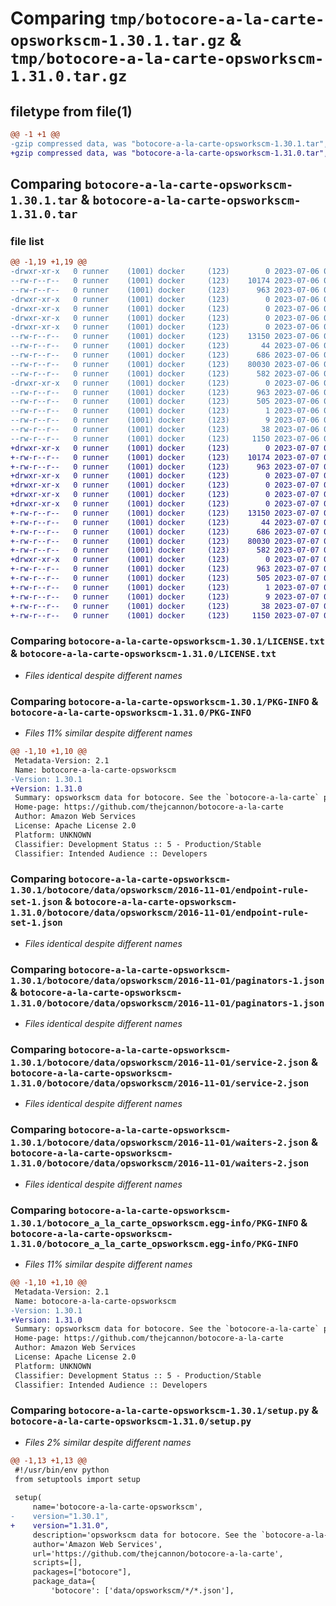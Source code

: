 # Comparing `tmp/botocore-a-la-carte-opsworkscm-1.30.1.tar.gz` & `tmp/botocore-a-la-carte-opsworkscm-1.31.0.tar.gz`

## filetype from file(1)

```diff
@@ -1 +1 @@
-gzip compressed data, was "botocore-a-la-carte-opsworkscm-1.30.1.tar", last modified: Thu Jul  6 01:45:16 2023, max compression
+gzip compressed data, was "botocore-a-la-carte-opsworkscm-1.31.0.tar", last modified: Fri Jul  7 01:44:07 2023, max compression
```

## Comparing `botocore-a-la-carte-opsworkscm-1.30.1.tar` & `botocore-a-la-carte-opsworkscm-1.31.0.tar`

### file list

```diff
@@ -1,19 +1,19 @@
-drwxr-xr-x   0 runner    (1001) docker     (123)        0 2023-07-06 01:45:16.210978 botocore-a-la-carte-opsworkscm-1.30.1/
--rw-r--r--   0 runner    (1001) docker     (123)    10174 2023-07-06 01:45:16.000000 botocore-a-la-carte-opsworkscm-1.30.1/LICENSE.txt
--rw-r--r--   0 runner    (1001) docker     (123)      963 2023-07-06 01:45:16.210978 botocore-a-la-carte-opsworkscm-1.30.1/PKG-INFO
-drwxr-xr-x   0 runner    (1001) docker     (123)        0 2023-07-06 01:45:16.206978 botocore-a-la-carte-opsworkscm-1.30.1/botocore/
-drwxr-xr-x   0 runner    (1001) docker     (123)        0 2023-07-06 01:45:16.206978 botocore-a-la-carte-opsworkscm-1.30.1/botocore/data/
-drwxr-xr-x   0 runner    (1001) docker     (123)        0 2023-07-06 01:45:16.206978 botocore-a-la-carte-opsworkscm-1.30.1/botocore/data/opsworkscm/
-drwxr-xr-x   0 runner    (1001) docker     (123)        0 2023-07-06 01:45:16.210978 botocore-a-la-carte-opsworkscm-1.30.1/botocore/data/opsworkscm/2016-11-01/
--rw-r--r--   0 runner    (1001) docker     (123)    13150 2023-07-06 01:44:40.000000 botocore-a-la-carte-opsworkscm-1.30.1/botocore/data/opsworkscm/2016-11-01/endpoint-rule-set-1.json
--rw-r--r--   0 runner    (1001) docker     (123)       44 2023-07-06 01:44:40.000000 botocore-a-la-carte-opsworkscm-1.30.1/botocore/data/opsworkscm/2016-11-01/examples-1.json
--rw-r--r--   0 runner    (1001) docker     (123)      686 2023-07-06 01:44:40.000000 botocore-a-la-carte-opsworkscm-1.30.1/botocore/data/opsworkscm/2016-11-01/paginators-1.json
--rw-r--r--   0 runner    (1001) docker     (123)    80030 2023-07-06 01:44:40.000000 botocore-a-la-carte-opsworkscm-1.30.1/botocore/data/opsworkscm/2016-11-01/service-2.json
--rw-r--r--   0 runner    (1001) docker     (123)      582 2023-07-06 01:44:40.000000 botocore-a-la-carte-opsworkscm-1.30.1/botocore/data/opsworkscm/2016-11-01/waiters-2.json
-drwxr-xr-x   0 runner    (1001) docker     (123)        0 2023-07-06 01:45:16.210978 botocore-a-la-carte-opsworkscm-1.30.1/botocore_a_la_carte_opsworkscm.egg-info/
--rw-r--r--   0 runner    (1001) docker     (123)      963 2023-07-06 01:45:16.000000 botocore-a-la-carte-opsworkscm-1.30.1/botocore_a_la_carte_opsworkscm.egg-info/PKG-INFO
--rw-r--r--   0 runner    (1001) docker     (123)      505 2023-07-06 01:45:16.000000 botocore-a-la-carte-opsworkscm-1.30.1/botocore_a_la_carte_opsworkscm.egg-info/SOURCES.txt
--rw-r--r--   0 runner    (1001) docker     (123)        1 2023-07-06 01:45:16.000000 botocore-a-la-carte-opsworkscm-1.30.1/botocore_a_la_carte_opsworkscm.egg-info/dependency_links.txt
--rw-r--r--   0 runner    (1001) docker     (123)        9 2023-07-06 01:45:16.000000 botocore-a-la-carte-opsworkscm-1.30.1/botocore_a_la_carte_opsworkscm.egg-info/top_level.txt
--rw-r--r--   0 runner    (1001) docker     (123)       38 2023-07-06 01:45:16.210978 botocore-a-la-carte-opsworkscm-1.30.1/setup.cfg
--rw-r--r--   0 runner    (1001) docker     (123)     1150 2023-07-06 01:45:16.000000 botocore-a-la-carte-opsworkscm-1.30.1/setup.py
+drwxr-xr-x   0 runner    (1001) docker     (123)        0 2023-07-07 01:44:07.955502 botocore-a-la-carte-opsworkscm-1.31.0/
+-rw-r--r--   0 runner    (1001) docker     (123)    10174 2023-07-07 01:44:07.000000 botocore-a-la-carte-opsworkscm-1.31.0/LICENSE.txt
+-rw-r--r--   0 runner    (1001) docker     (123)      963 2023-07-07 01:44:07.955502 botocore-a-la-carte-opsworkscm-1.31.0/PKG-INFO
+drwxr-xr-x   0 runner    (1001) docker     (123)        0 2023-07-07 01:44:07.951502 botocore-a-la-carte-opsworkscm-1.31.0/botocore/
+drwxr-xr-x   0 runner    (1001) docker     (123)        0 2023-07-07 01:44:07.951502 botocore-a-la-carte-opsworkscm-1.31.0/botocore/data/
+drwxr-xr-x   0 runner    (1001) docker     (123)        0 2023-07-07 01:44:07.951502 botocore-a-la-carte-opsworkscm-1.31.0/botocore/data/opsworkscm/
+drwxr-xr-x   0 runner    (1001) docker     (123)        0 2023-07-07 01:44:07.951502 botocore-a-la-carte-opsworkscm-1.31.0/botocore/data/opsworkscm/2016-11-01/
+-rw-r--r--   0 runner    (1001) docker     (123)    13150 2023-07-07 01:43:28.000000 botocore-a-la-carte-opsworkscm-1.31.0/botocore/data/opsworkscm/2016-11-01/endpoint-rule-set-1.json
+-rw-r--r--   0 runner    (1001) docker     (123)       44 2023-07-07 01:43:28.000000 botocore-a-la-carte-opsworkscm-1.31.0/botocore/data/opsworkscm/2016-11-01/examples-1.json
+-rw-r--r--   0 runner    (1001) docker     (123)      686 2023-07-07 01:43:28.000000 botocore-a-la-carte-opsworkscm-1.31.0/botocore/data/opsworkscm/2016-11-01/paginators-1.json
+-rw-r--r--   0 runner    (1001) docker     (123)    80030 2023-07-07 01:43:28.000000 botocore-a-la-carte-opsworkscm-1.31.0/botocore/data/opsworkscm/2016-11-01/service-2.json
+-rw-r--r--   0 runner    (1001) docker     (123)      582 2023-07-07 01:43:28.000000 botocore-a-la-carte-opsworkscm-1.31.0/botocore/data/opsworkscm/2016-11-01/waiters-2.json
+drwxr-xr-x   0 runner    (1001) docker     (123)        0 2023-07-07 01:44:07.955502 botocore-a-la-carte-opsworkscm-1.31.0/botocore_a_la_carte_opsworkscm.egg-info/
+-rw-r--r--   0 runner    (1001) docker     (123)      963 2023-07-07 01:44:07.000000 botocore-a-la-carte-opsworkscm-1.31.0/botocore_a_la_carte_opsworkscm.egg-info/PKG-INFO
+-rw-r--r--   0 runner    (1001) docker     (123)      505 2023-07-07 01:44:07.000000 botocore-a-la-carte-opsworkscm-1.31.0/botocore_a_la_carte_opsworkscm.egg-info/SOURCES.txt
+-rw-r--r--   0 runner    (1001) docker     (123)        1 2023-07-07 01:44:07.000000 botocore-a-la-carte-opsworkscm-1.31.0/botocore_a_la_carte_opsworkscm.egg-info/dependency_links.txt
+-rw-r--r--   0 runner    (1001) docker     (123)        9 2023-07-07 01:44:07.000000 botocore-a-la-carte-opsworkscm-1.31.0/botocore_a_la_carte_opsworkscm.egg-info/top_level.txt
+-rw-r--r--   0 runner    (1001) docker     (123)       38 2023-07-07 01:44:07.955502 botocore-a-la-carte-opsworkscm-1.31.0/setup.cfg
+-rw-r--r--   0 runner    (1001) docker     (123)     1150 2023-07-07 01:44:07.000000 botocore-a-la-carte-opsworkscm-1.31.0/setup.py
```

### Comparing `botocore-a-la-carte-opsworkscm-1.30.1/LICENSE.txt` & `botocore-a-la-carte-opsworkscm-1.31.0/LICENSE.txt`

 * *Files identical despite different names*

### Comparing `botocore-a-la-carte-opsworkscm-1.30.1/PKG-INFO` & `botocore-a-la-carte-opsworkscm-1.31.0/PKG-INFO`

 * *Files 11% similar despite different names*

```diff
@@ -1,10 +1,10 @@
 Metadata-Version: 2.1
 Name: botocore-a-la-carte-opsworkscm
-Version: 1.30.1
+Version: 1.31.0
 Summary: opsworkscm data for botocore. See the `botocore-a-la-carte` package for more info.
 Home-page: https://github.com/thejcannon/botocore-a-la-carte
 Author: Amazon Web Services
 License: Apache License 2.0
 Platform: UNKNOWN
 Classifier: Development Status :: 5 - Production/Stable
 Classifier: Intended Audience :: Developers
```

### Comparing `botocore-a-la-carte-opsworkscm-1.30.1/botocore/data/opsworkscm/2016-11-01/endpoint-rule-set-1.json` & `botocore-a-la-carte-opsworkscm-1.31.0/botocore/data/opsworkscm/2016-11-01/endpoint-rule-set-1.json`

 * *Files identical despite different names*

### Comparing `botocore-a-la-carte-opsworkscm-1.30.1/botocore/data/opsworkscm/2016-11-01/paginators-1.json` & `botocore-a-la-carte-opsworkscm-1.31.0/botocore/data/opsworkscm/2016-11-01/paginators-1.json`

 * *Files identical despite different names*

### Comparing `botocore-a-la-carte-opsworkscm-1.30.1/botocore/data/opsworkscm/2016-11-01/service-2.json` & `botocore-a-la-carte-opsworkscm-1.31.0/botocore/data/opsworkscm/2016-11-01/service-2.json`

 * *Files identical despite different names*

### Comparing `botocore-a-la-carte-opsworkscm-1.30.1/botocore/data/opsworkscm/2016-11-01/waiters-2.json` & `botocore-a-la-carte-opsworkscm-1.31.0/botocore/data/opsworkscm/2016-11-01/waiters-2.json`

 * *Files identical despite different names*

### Comparing `botocore-a-la-carte-opsworkscm-1.30.1/botocore_a_la_carte_opsworkscm.egg-info/PKG-INFO` & `botocore-a-la-carte-opsworkscm-1.31.0/botocore_a_la_carte_opsworkscm.egg-info/PKG-INFO`

 * *Files 11% similar despite different names*

```diff
@@ -1,10 +1,10 @@
 Metadata-Version: 2.1
 Name: botocore-a-la-carte-opsworkscm
-Version: 1.30.1
+Version: 1.31.0
 Summary: opsworkscm data for botocore. See the `botocore-a-la-carte` package for more info.
 Home-page: https://github.com/thejcannon/botocore-a-la-carte
 Author: Amazon Web Services
 License: Apache License 2.0
 Platform: UNKNOWN
 Classifier: Development Status :: 5 - Production/Stable
 Classifier: Intended Audience :: Developers
```

### Comparing `botocore-a-la-carte-opsworkscm-1.30.1/setup.py` & `botocore-a-la-carte-opsworkscm-1.31.0/setup.py`

 * *Files 2% similar despite different names*

```diff
@@ -1,13 +1,13 @@
 #!/usr/bin/env python
 from setuptools import setup
 
 setup(
     name='botocore-a-la-carte-opsworkscm',
-    version="1.30.1",
+    version="1.31.0",
     description='opsworkscm data for botocore. See the `botocore-a-la-carte` package for more info.',
     author='Amazon Web Services',
     url='https://github.com/thejcannon/botocore-a-la-carte',
     scripts=[],
     packages=["botocore"],
     package_data={
         'botocore': ['data/opsworkscm/*/*.json'],
```

